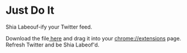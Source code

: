 # Just Do It

Shia Labeouf-ify your Twitter feed.

Download the file[ here](https://github.com/michellevo/just-do-it/releases/download/1.0.0/just-do-it.zip) and drag it into your [chrome://extensions](chrome://extensions) page. 
Refresh Twitter and be Shia Labeof'd. 

